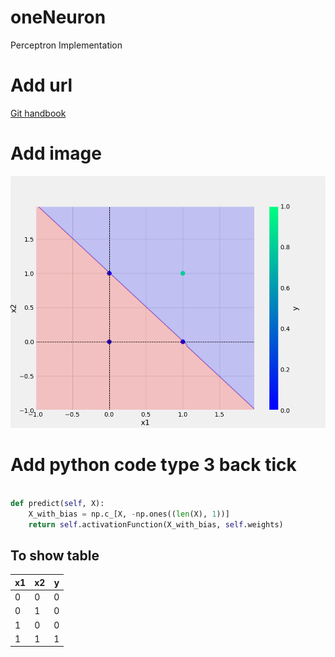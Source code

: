 # oneNeuron
Perceptron Implementation

# Add url
[Git handbook](https://guides.github.com/introduction/git-handbook/)

# Add image
![And plot](plots/and.png)

# Add python code type 3 back tick
```Python

def predict(self, X):
    X_with_bias = np.c_[X, -np.ones((len(X), 1))]
    return self.activationFunction(X_with_bias, self.weights)


```

## To show table

x1 |x2 | y
-|-|-
0|0|0
0|1|0
1|0|0
1|1|1


